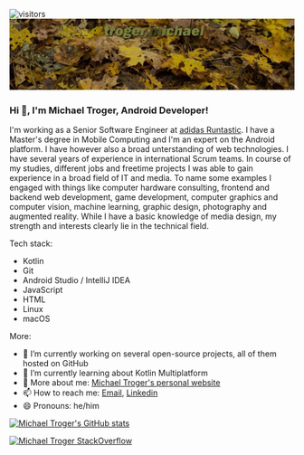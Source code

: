 ![visitors](https://visitor-badge.glitch.me/badge?page_id=michaeltroger&left_color=green&right_color=red)
![Header](header.jpg)
### Hi 👋, I'm Michael Troger, Android Developer!
I'm working as a Senior Software Engineer at [adidas Runtastic](https://www.runtastic.com). I have a Master's degree in Mobile Computing and I'm an expert on the Android platform. I have however also a broad unterstanding of web technologies. I have several years of experience in international Scrum teams. In course of my studies, different jobs and freetime projects I was able to gain experience in a broad field of IT and media. To name some examples I engaged with things like computer hardware consulting, frontend and backend web development, game development, computer graphics and computer vision, machine learning, graphic design, photography and augmented reality. While I have a basic knowledge of media design, my strength and interests clearly lie in the technical field. 

Tech stack:
- Kotlin
- Git
- Android Studio / IntelliJ IDEA
- JavaScript
- HTML
- Linux
- macOS

More:
- 🔭 I’m currently working on several open-source projects, all of them hosted on GitHub
- 🌱 I’m currently learning about Kotlin Multiplatform
- 💬 More about me: [Michael Troger's personal website](https://michaeltroger.com)
- 📫 How to reach me: [Email](mailto:github@troger.app), [Linkedin](https://www.linkedin.com/in/michaeltroger/)
- 😄 Pronouns: he/him

[![Michael Troger's GitHub stats](https://github-readme-stats.vercel.app/api?username=michaeltroger)](https://github.com/anuraghazra/github-readme-stats)

[![Michael Troger StackOverflow](https://github-readme-stackoverflow.vercel.app/?userID=5155371)](https://stackoverflow.com/users/5155371/michael-troger)
